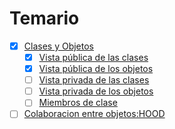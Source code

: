 # Temario

- [x] [Clases y Objetos](temario/introduccion.md)
  - [x] [Vista pública de las clases](temario/vpubclases.md)
  - [x] [Vista pública de los objetos](temario/vpubobjetos.md)
  - [ ] [Vista privada de las clases](temario/vprivclases.md)
  - [ ] [Vista privada de los objetos](temario/vprivobjetos.md)
  - [ ] [Miembros de clase](temario/miembros-de-clase.md)
- [ ] [Colaboracion entre objetos:HOOD](temario/colaboracion-entre-objetos.md)
